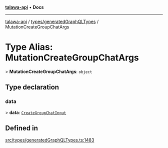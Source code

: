 [**talawa-api**](../../../README.md) • **Docs**

***

[talawa-api](../../../modules.md) / [types/generatedGraphQLTypes](../README.md) / MutationCreateGroupChatArgs

# Type Alias: MutationCreateGroupChatArgs

\> **MutationCreateGroupChatArgs**: `object`

## Type declaration

### data

\> **data**: [`CreateGroupChatInput`](CreateGroupChatInput.md)

## Defined in

[src/types/generatedGraphQLTypes.ts:1483](https://github.com/PalisadoesFoundation/talawa-api/blob/c952c7a3bfd4b8b910fbae10313f5402ade5a9d4/src/types/generatedGraphQLTypes.ts#L1483)
